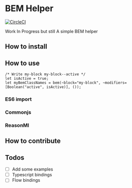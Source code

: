 # BEM Helper

[![CircleCI](https://circleci.com/gh/remithomas/bem-helper.svg?style=svg)](https://circleci.com/gh/remithomas/bem-helper)

Work In Progress but still A simple BEM helper

## How to install

## How to use

```re
/* Write my-block my-block--active */
let isActive = true;
let myBemClassNames = bem(~block="my-block", ~modifiers=[Boolean("active", isActive)], ());
```

### ES6 import

### Commonjs

### ReasonMl

## How to contribute

## Todos

- [ ] Add some examples
- [ ] Typescript bindings
- [ ] Flow bindings
